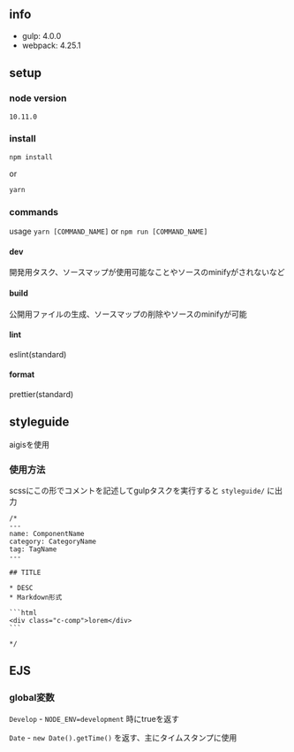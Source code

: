 ## info
  - gulp: 4.0.0
  - webpack: 4.25.1

## setup

### node version

`10.11.0`

### install

```
npm install
```

or

```
yarn
```

### commands

usage `yarn [COMMAND_NAME]` or `npm run [COMMAND_NAME]`

#### dev

開発用タスク、ソースマップが使用可能なことやソースのminifyがされないなど

#### build

公開用ファイルの生成、ソースマップの削除やソースのminifyが可能

#### lint

eslint(standard)

#### format

prettier(standard)

## styleguide

aigisを使用

### 使用方法

scssにこの形でコメントを記述してgulpタスクを実行すると `styleguide/` に出力

~~~
/*
---
name: ComponentName
category: CategoryName
tag: TagName
---

## TITLE

* DESC
* Markdown形式

```html
<div class="c-comp">lorem</div>
```

*/
~~~

## EJS

### global変数

`Develop` - `NODE_ENV=development` 時にtrueを返す

`Date` - `new Date().getTime()` を返す、主にタイムスタンプに使用


